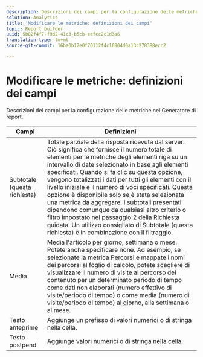 ```yaml
---
description: Descrizioni dei campi per la configurazione delle metriche nel Generatore di report.
solution: Analytics
title: 'Modificare le metriche: definizioni dei campi'
topic: Report builder
uuid: 5b82f4f7-f9d2-41c3-b5cb-eefcc2c1d3a6
translation-type: tm+mt
source-git-commit: 16ba0b12e0f70112f4c10804d0a13c278388ecc2

---
```



# Modificare le metriche: definizioni dei campi

Descrizioni dei campi per la configurazione delle metriche nel Generatore di report.

| Campi | Definizioni |
|--- |--- |
| Subtotale (questa richiesta) | Totale parziale della risposta ricevuta dal server. Ciò significa che fornisce il numero totale di elementi per le metriche degli elementi riga su un intervallo di date selezionato in base agli elementi specificati. Quando si fa clic su questa opzione, vengono totalizzati i dati per tutti gli elementi con il livello iniziale e il numero di voci specificati.  Questa opzione è disponibile solo se è stata selezionata una metrica da aggregare. I subtotali presentati dipendono comunque da qualsiasi altro criterio o filtro impostato nel passaggio 2 della Richiesta guidata. Un utilizzo consigliato di Subtotale (questa richiesta) è in combinazione con il filtraggio. |
| Media | Media l'articolo per giorno, settimana o mese. Potete anche specificare none.  Ad esempio, se selezionate la metrica Percorsi e mappate i nomi dei percorsi al foglio di calcolo, potete scegliere di visualizzare il numero di visite al percorso del contenuto per un determinato periodo di tempo come dati non elaborati (numero effettivo di visite/periodo di tempo) o come media (numero di visite/periodo di tempo) al giorno, alla settimana o al mese. |
| Testo anteprime |  Aggiunge un prefisso di valori numerici o di stringa nella cella. |
| Testo postpend |  Aggiunge valori numerici o di stringa nella cella. |
